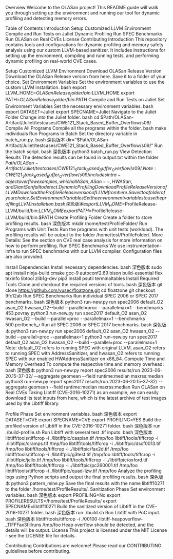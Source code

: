 Overview
Welcome to the OLASan project! This README guide will walk you through setting up the environment and running our tool for dynamic profiling and detecting memory errors.

Table of Contents
Introduction
Setup Customized LLVM Environment
Compile and Run Tests on Juliet
Dynamic Profiling
Run SPEC Benchmarks
Run OLASan on Real CVEs
License
Contributing
Introduction
This repository contains tools and configurations for dynamic profiling and memory safety analysis using our custom LLVM-based sanitizer. It includes instructions for setting up the environment, compiling and running tests, and performing dynamic profiling on real-world CVE cases.

Setup Customized LLVM Environment
Download OLASan Release Version
Download the OLASan Release version from here.
Save it to a folder of your choice.
Set Environment Variables
Set the environment variables to use the custom LLVM installation.
bash
export LLVM_HOME=$OLASanRelease_folder/bin:$LLVM_HOME
export PATH=$OLASanRelease_folder/bin:$PATH
Compile and Run Tests on Juliet
Set Environment Variables
Set the necessary environment variables.
bash
export DATASET=Juliet
export SPECNAME=Juliet
Navigate to the Juliet Folder
Change into the Juliet folder.
bash
cd $Path/OLASan-Artifact/Juliet/testcases/CWE121_Stack_Based_Buffer_Overflow/s09/
Compile All Programs
Compile all the programs within the folder.
bash
make individuals
Run Programs in Batch
Set the directory variable in batch_run.py.
bash
深色版本
dir="$Path/OLASan-Artifact/Juliet/testcases/CWE121_Stack_Based_Buffer_Overflow/s09/"
Run the batch script.
bash
深色版本
python3 batch_run.py
View Detection Results
The detection results can be found in output.txt within the folder $Path/OLASan-Artifact/Juliet/testcases/CWE121_Stack_Based_Buffer_Overflow/s09/.
Note: CWE121_Stack_Based_Buffer_Overflow/s09/ includes intra-object overflow examples, which all ASan, ASan--, HWASan, and GiantSan fail to detect.
Dynamic Profiling
Download Profile Release Version of LLVM
Download the Profile Release version of LLVM from here.
Save it to a folder of your choice.
Set Environment Variables
Set the environment variables to use the profiling LLVM installation.
bash
深色版本
export LLVM_HOME=$ProfileRelease-LLVM/build/bin:$LLVM_HOME
export PATH=$ProfileRelease-LLVM/build/bin:$PATH
Create Profiling Folder
Create a folder to store profiling results.
bash
深色版本
mkdir /home/test/ProfileFolder/
Run Programs with Unit Tests
Run the programs with unit tests (workload).
The profiling results will be output to the folder /home/test/ProfileFolder/.
More Details: See the section on CVE real case analysis for more information on how to perform profiling.
Run SPEC Benchmarks
We use instrumentation-infra to run SPEC benchmarks with our LLVM compiler. Configuration files are also provided.

Install Dependencies
Install necessary dependencies.
bash
深色版本
sudo apt install ninja-build cmake gcc-9 autoconf2.69 bison build-essential flex texinfo libtool zlib1g-dev
pip3 install psutil terminaltables
Install Required Tools
Clone and checkout the required versions of tools.
bash
深色版本
git clone https://github.com/vusec/floatzone.git
cd floatzone
git checkout 9fc12ab
Run SPEC Benchmarks
Run individual SPEC 2006 or SPEC 2017 benchmarks.
bash
深色版本
python3 run-new.py run spec2006 default_O2 asan_O2 hwasan_O2--build --parallel=proc --parallelmax=1 --benchmarks 453.povray
python3 run-new.py run spec2017 default_O2 asan_O2 hwasan_O2 --build --parallel=proc --parallelmax=1 --benchmarks 500.perlbench_r
Run all SPEC 2006 or SPEC 2017 benchmarks.
bash
深色版本
python3 run-new.py run spec2006 default_O2 asan_O2 hwasan_O2 --build --parallel=proc --parallelmax=1
python3 run-new.py run spec2017 default_O2 asan_O2 hwasan_O2 --build --parallel=proc --parallelmax=1
Note: default_O2 refers to running SPEC with original LLVM, asan_O2 refers to running SPEC with AddressSanitizer, and hwasan_O2 refers to running SPEC with our enabled HWAddressSanitizer on x86_64.
Compute Time and Memory Overhead
To compute the respective time and memory overhead:
bash
深色版本
python3 run-new.py report spec2006 results/run.2023-06-20.15-37-32/ --aggregate geomean --field runtime:median maxrss:median
python3 run-new.py report spec2017 results/run.2023-06-20.15-37-32/ --aggregate geomean --field runtime:median maxrss:median
Run OLASan on Real CVEs
Taking Libtiff (CVE-2016-10271) as an example, we can easily download its test inputs from here, which is the latest archive of test images used by the Libtiff library.

Profile Phase
Set environment variables.
bash
深色版本
export DATASET=CVE
export SPECNAME=CVE
export PROFILING=YES
Build the profiled version of Libtiff in the CVE-2016-10271 folder.
bash
深色版本
run ./build-profile.sh
Run Libtiff with several test .tif inputs.
bash
深色版本
libtiff/tools/tiffcrop -i ./libtiffpic/caspian.tif /tmp/foo
libtiff/tools/tiffcrop -i ./libtiffpic/cramps.tif /tmp/foo
libtiff/tools/tiffcrop -i ./libtiffpic/dscf0013.tif /tmp/foo
libtiff/tools/tiffcrop -i ./libtiffpic/fax2d.tif /tmp/foo
libtiff/tools/tiffcrop -i ./libtiffpic/g3test.tif /tmp/foo
libtiff/tools/tiffcrop -i ./libtiffpic/jello.tif /tmp/foo
libtiff/tools/tiffcrop -i ./libtiffpic/oxford.tif /tmp/foo
libtiff/tools/tiffcrop -i ./libtiffpic/pc260001.tif /tmp/foo
libtiff/tools/tiffcrop -i ./libtiffpic/quad-lzw.tif /tmp/foo
Analyze the profiling logs using Python scripts and output the final profiling results.
bash
深色版本
python3 pattern_mine.py
Save the final results with the name libtiff10271 to the folder /home/test/ProfileResults/.
Sanitization Phase
Set environment variables.
bash
深色版本
export PROFILING=No
export PROFILERESULTS=/home/test/ProfileResults/
export SPECNAME=libtiff10271
Build the sanitized version of Libtiff in the CVE-2016-10271 folder.
bash
深色版本
run ./build.sh
Run Libtiff with PoC input.
bash
深色版本
libtiff/tools/tiffcrop -i ./00100-libtiff-heapoverflow-_TIFFFax3fillruns /tmp/foo
Heap overflow should be detected, and the details will be output.
License
This project is licensed under the MIT License - see the LICENSE file for details.

Contributing
Contributions are welcome! Please read our CONTRIBUTING guidelines before contributing.
